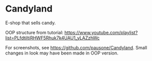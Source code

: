 # Candyland
E-shop that sells candy.

OOP structure from tutorial: https://www.youtube.com/playlist?list=PLfdtiltiRHWF5Rhuk7k4UAU1_yLAZzhWc

For screenshots, see https://github.com/pausone/Candyland. Small changes in look may have been made in OOP version. 
